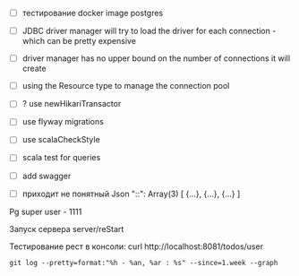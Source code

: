 - [ ] тестирование docker image postgres
- [ ] JDBC driver manager will try to load the driver for each connection - which can be pretty expensive
- [ ] driver manager has no upper bound on the number of connections it will create
- [ ] using the Resource type to manage the connection pool
- [ ] ? use newHikariTransactor

- [ ] use flyway migrations
- [ ] use scalaCheckStyle
- [ ] scala test for queries
- [ ] add swagger
- [ ] приходит не понятный Json "::": Array(3) [ {…}, {…}, {…} ]

Pg super user - 1111

Запуск сервера
server/reStart

Тестирование рест в консоли:
curl http://localhost:8081/todos/user

`git log --pretty=format:"%h - %an, %ar : %s" --since=1.week --graph`
